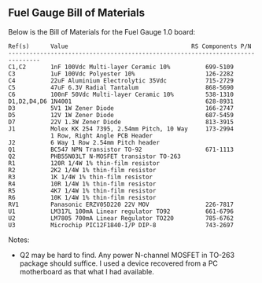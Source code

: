 Fuel Gauge Bill of Materials
--------------------------------

Below is the Bill of Materials for the Fuel Gauge 1.0 board:

```
Ref(s)      Value                                   RS Components P/N
-------------------------------------------------------------------------------
C1,C2       1nF 100Vdc Multi-layer Ceramic 10%          699-5109
C3          1uF 100Vdc Polyester 10%                    126-2282
C4          22uF Aluminium Electrolytic 35Vdc           715-2729
C5          47uF 6.3V Radial Tantalum                   868-5690
C6          100nF 50Vdc Multi-layer Ceramic 10%         538-1310
D1,D2,D4,D6 1N4001                                      628-8931
D3          5V1 1W Zener Diode                          166-2747
D5          12V 1W Zener Diode                          687-5459
D7          22V 1.3W Zener Diode                        813-3915
J1          Molex KK 254 7395, 2.54mm Pitch, 10 Way     173-2994
            1 Row, Right Angle PCB Header
J2          6 Way 1 Row 2.54mm Pitch header
Q1          BC547 NPN Transistor TO-92                  671-1113
Q2          PHB55N03LT N-MOSFET transistor TO-263
R1          120R 1/4W 1% thin-film resistor
R2          2K2 1/4W 1% thin-film resistor
R3          1K 1/4W 1% thin-film resistor
R4          10R 1/4W 1% thin-film resistor
R5          4K7 1/4W 1% thin-film resistor
R6          10K 1/4W 1% thin-film resistor
RV1         Panasonic ERZV05D220 22V MOV                226-7817
U1          LM317L 100mA Linear regulator TO92          661-6796
U2          LM7805 700mA Linear Regulator TO220         785-6762
U3          Microchip PIC12F1840-I/P DIP-8              743-2697
```

Notes:
 * Q2 may be hard to find. Any power N-channel MOSFET in TO-263 package should suffice. I used a device recovered from a PC motherboard as that what I had available.